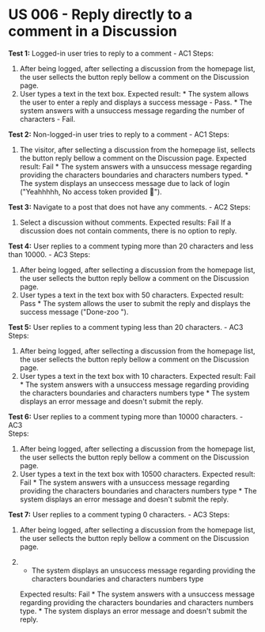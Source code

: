 # US 006 - Reply directly to a comment in a Discussion


**Test 1:** Logged-in user tries to reply to a comment - AC1
    Steps: 
1. After being logged, after sellecting a discussion from the homepage list, the user sellects the button reply bellow a comment on the Discussion page.
2. User types a text in the text box.
    Expected result: 
        * The system allows the user to enter a reply and displays a success message - Pass.
        * The system answers with a unsuccess message regarding the number of characters - Fail.

**Test 2:** Non-logged-in user tries to reply to a comment - AC1
    Steps:
1. The visitor, after sellecting a discussion from the homepage list, sellects the button reply bellow a comment on the Discussion page.
    Expected result: Fail
        * The system answers with a unsuccess message regarding providing the characters boundaries and characters numbers typed.
        * The system displays an unseccess message due to lack of login ("Yeahhhhh, No access token provided 🤠").

**Test 3:** Navigate to a post that does not have any comments. - AC2
    Steps: 
1. Select a discussion without comments.
    Expected results: Fail
    If a discussion does not contain comments, there is no option to reply.

**Test 4:** User replies to a comment typing more than 20 characters and less than 10000.	 - AC3
    Steps:
1. After being logged, after sellecting a discussion from the homepage list, the user sellects the button reply bellow a comment on the Discussion page.
2. User types a text in the text box with 50 characters.
    Expected result: Pass
        * The system allows the user to submit the reply and displays the success message ("Done-zoo ").

**Test 5:**	User replies to a comment typing less than 20 characters. - AC3	
    Steps:
1. After being logged, after sellecting a discussion from the homepage list, the user sellects the button reply bellow a comment on the Discussion page.
2. User types a text in the text box with 10 characters.
    Expected result: Fail
        * The system answers with a unsuccess message regarding providing the characters boundaries and characters numbers type
        * The system displays an error message and doesn't submit the reply.

**Test 6:**	User replies to a comment typing more than 10000 characters. - AC3	
    Steps:
1. After being logged, after sellecting a discussion from the homepage list, the user sellects the button reply bellow a comment on the Discussion page.
2. User types a text in the text box with 10500 characters.
    Expected result: Fail
        * The system answers with a unsuccess message regarding providing the characters boundaries and characters numbers type
        * The system displays an error message and doesn't submit the reply.

**Test 7:** User replies to a comment typing 0 characters. - AC3
	Steps:
1. After being logged, after sellecting a discussion from the homepage list, the user sellects the button reply bellow a comment on the Discussion page.
2. * The system displays an unsuccess message regarding providing the characters boundaries and characters numbers type

    Expected results: Fail
        * The system answers with a unsuccess message regarding providing the characters boundaries and characters numbers type.
        * The system displays an error message and doesn't submit the reply.










